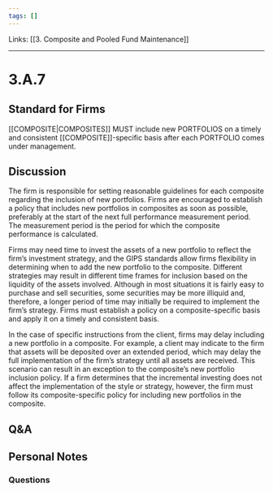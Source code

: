```yaml
---
tags: []
---
```

Links: [[3. Composite and Pooled Fund Maintenance]]
___
# 3.A.7
## Standard for Firms
[[COMPOSITE|COMPOSITES]] MUST include new PORTFOLIOS on a timely and consistent [[COMPOSITE]]-specific basis after each PORTFOLIO comes under management.
## Discussion
The firm is responsible for setting reasonable guidelines for each composite regarding the inclusion of new portfolios. Firms are encouraged to establish a policy that includes new portfolios in composites as soon as possible, preferably at the start of the next full performance measurement period. The measurement period is the period for which the composite performance is calculated.

Firms may need time to invest the assets of a new portfolio to reflect the firm’s investment strategy, and the GIPS standards allow firms flexibility in determining when to add the new portfolio to the composite. Different strategies may result in different time frames for inclusion based on the liquidity of the assets involved. Although in most situations it is fairly easy to purchase and sell securities, some securities may be more illiquid and, therefore, a longer period of time may initially be required to implement the firm’s strategy. Firms must establish a policy on a composite-specific basis and apply it on a timely and consistent basis.

In the case of specific instructions from the client, firms may delay including a new portfolio in a composite. For example, a client may indicate to the firm that assets will be deposited over an extended period, which may delay the full implementation of the firm’s strategy until all assets are received. This scenario can result in an exception to the composite’s new portfolio inclusion policy. If a firm determines that the incremental investing does not affect the implementation of the style or strategy, however, the firm must follow its composite-specific policy for including new portfolios in the composite.
## Q&A

## Personal Notes

### Questions